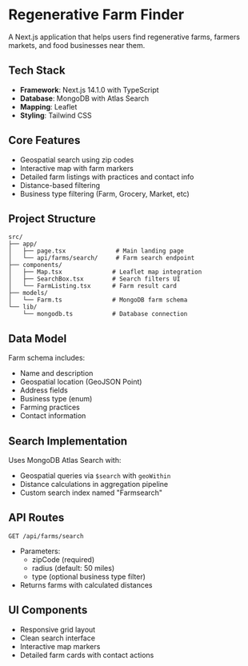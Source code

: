 # Regenerative Farm Finder

A Next.js application that helps users find regenerative farms, farmers markets, and food businesses near them.

## Tech Stack

- **Framework**: Next.js 14.1.0 with TypeScript
- **Database**: MongoDB with Atlas Search
- **Mapping**: Leaflet
- **Styling**: Tailwind CSS

## Core Features

- Geospatial search using zip codes
- Interactive map with farm markers
- Detailed farm listings with practices and contact info
- Distance-based filtering
- Business type filtering (Farm, Grocery, Market, etc)

## Project Structure

```
src/
├── app/
│   ├── page.tsx              # Main landing page
│   └── api/farms/search/     # Farm search endpoint
├── components/
│   ├── Map.tsx              # Leaflet map integration
│   ├── SearchBox.tsx        # Search filters UI
│   └── FarmListing.tsx      # Farm result card
├── models/
│   └── Farm.ts              # MongoDB farm schema
└── lib/
    └── mongodb.ts           # Database connection
```

## Data Model

Farm schema includes:
- Name and description
- Geospatial location (GeoJSON Point)
- Address fields
- Business type (enum)
- Farming practices
- Contact information

## Search Implementation

Uses MongoDB Atlas Search with:
- Geospatial queries via `$search` with `geoWithin`
- Distance calculations in aggregation pipeline
- Custom search index named "Farmsearch"

## API Routes

`GET /api/farms/search`
- Parameters:
  - zipCode (required)
  - radius (default: 50 miles)
  - type (optional business type filter)
- Returns farms with calculated distances

## UI Components

- Responsive grid layout
- Clean search interface
- Interactive map markers
- Detailed farm cards with contact actions